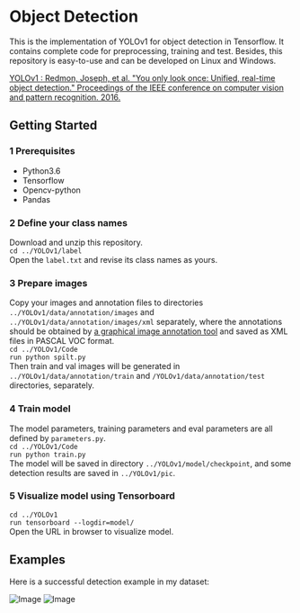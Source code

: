 # Object Detection
This is the implementation of YOLOv1 for object detection in Tensorflow. It contains complete code for preprocessing, training and test. Besides, this repository is easy-to-use and can be developed on Linux and Windows.  

[YOLOv1 : Redmon, Joseph, et al. "You only look once: Unified, real-time object detection." Proceedings of the IEEE conference on computer vision and pattern recognition. 2016.](https://arxiv.org/abs/1506.02640)

## Getting Started
### 1 Prerequisites  
* Python3.6  
* Tensorflow  
* Opencv-python  
* Pandas  

### 2 Define your class names  
Download  and unzip this repository.  
`cd ../YOLOv1/label`  
Open the `label.txt` and revise its class names as yours.  

### 3 Prepare images  
Copy your images and annotation files to directories `../YOLOv1/data/annotation/images` and `../YOLOv1/data/annotation/images/xml` separately, where the annotations should be obtained by [a graphical image annotation tool](https://github.com/tzutalin/labelImg) and  saved as XML files in PASCAL VOC format.  
`cd ../YOLOv1/Code`  
`run python spilt.py`  
Then train and val images will be generated in  `../YOLOv1/data/annotation/train` and  `/YOLOv1/data/annotation/test` directories, separately.  

### 4 Train model  
The model parameters, training parameters and eval parameters are all defined by `parameters.py`.  
`cd ../YOLOv1/Code`  
`run python train.py`  
The model will be saved in directory `../YOLOv1/model/checkpoint`, and some detection results are saved in `../YOLOv1/pic`. 
 
### 5 Visualize model using Tensorboard  
`cd ../YOLOv1`  
`run tensorboard --logdir=model/`   
Open the URL in browser to visualize model.  

## Examples  
Here is a successful detection example in my dataset:   

![Image](https://github.com/xiaogangLi/tensorflow-MobilenetV2-YOLOv1/blob/master/YOLOv1/pic/example.jpg)
![Image](https://github.com/xiaogangLi/tensorflow-MobilenetV2-YOLOv1/blob/master/YOLOv1/pic/example1.jpg)
